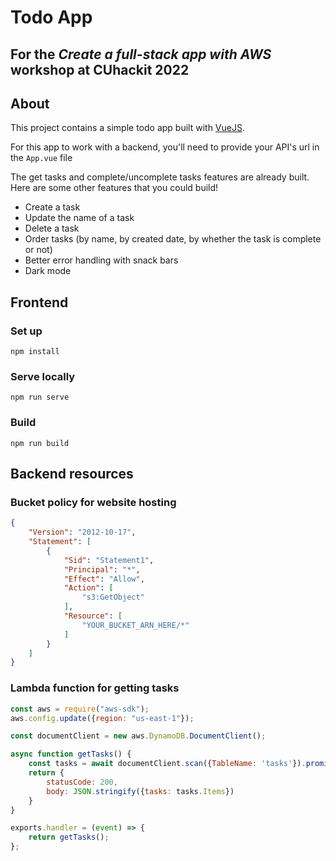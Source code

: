 # Todo App

## For the _Create a full-stack app with AWS_ workshop at CUhackit 2022

## About

This project contains a simple todo app built with [VueJS](https://vuejs.org/).

For this app to work with a backend, you'll need to provide your API's url in the `App.vue` file

The get tasks and complete/uncomplete tasks features are already built. Here are some other features that you could build!

- Create a task
- Update the name of a task
- Delete a task
- Order tasks (by name, by created date, by whether the task is complete or not)
- Better error handling with snack bars
- Dark mode

## Frontend

### Set up

```
npm install
```

### Serve locally

```
npm run serve
```

### Build

```
npm run build
```

## Backend resources

### Bucket policy for website hosting

```json
{
	"Version": "2012-10-17",
	"Statement": [
		{
			"Sid": "Statement1",
			"Principal": "*",
			"Effect": "Allow",
			"Action": [
				"s3:GetObject"
			],
			"Resource": [
				"YOUR_BUCKET_ARN_HERE/*"
			]
		}
	]
}
```

### Lambda function for getting tasks

```js
const aws = require("aws-sdk");
aws.config.update({region: "us-east-1"});

const documentClient = new aws.DynamoDB.DocumentClient();

async function getTasks() {
    const tasks = await documentClient.scan({TableName: 'tasks'}).promise();
    return {
        statusCode: 200,
        body: JSON.stringify({tasks: tasks.Items})
    }
}

exports.handler = (event) => {
    return getTasks();
};
```